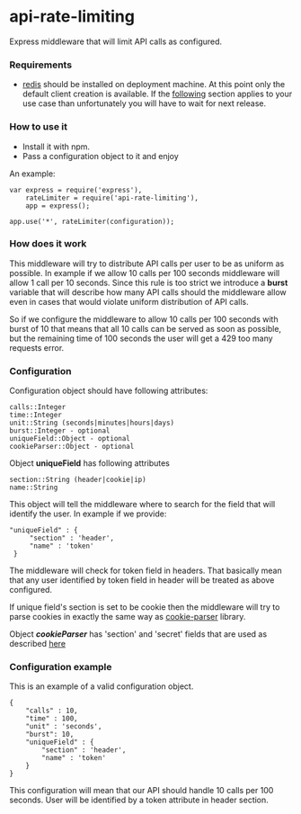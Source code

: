 # api-rate-limiting

Express middleware that will limit API calls as configured. 

### Requirements 

- [redis](https://redis.io/) should be installed on deployment machine. At this point only the default client creation is available. If the [following](https://github.com/NodeRedis/node_redis#rediscreateclient) section applies to your use case than unfortunately you will have to wait for next release. 

### How to use it

- Install it with npm. 
- Pass a configuration object to it and enjoy


An example: 

    var express = require('express'),
        rateLimiter = require('api-rate-limiting'),
        app = express();
        
    app.use('*', rateLimiter(configuration));


### How does it work

This middleware will try to distribute API calls per user to be as uniform as possible. In example if we allow 10 calls per 100 seconds middleware will allow 1 call per 10 seconds. Since this rule is too strict we introduce a **burst** variable that will describe how many API calls should the middleware allow even in cases that would violate uniform distribution of API calls.
 
So if we configure the middleware to allow 10 calls per 100 seconds with burst of 10 that means that all 10 calls can be served as soon as possible, but the remaining time of 100 seconds the user will get a 429 too many requests error. 

### Configuration

Configuration object should have following attributes:

    calls::Integer
    time::Integer
    unit::String (seconds|minutes|hours|days)
    burst::Integer - optional
    uniqueField::Object - optional
    cookieParser::Object - optional
    
 Object **uniqueField** has following attributes
 
    section::String (header|cookie|ip)
    name::String
    
 This object will tell the middleware where to search for the field that will identify the user. In example if we provide:
 
    "uniqueField" : {
         "section" : 'header',
         "name" : 'token'
     }
 
 The middleware will check for token field in headers. That basically mean that any user identified by token field in header will be treated as above configured. 
 
 If unique field's section is set to be cookie then the middleware will try to parse cookies in exactly the same way as [cookie-parser](https://github.com/expressjs/cookie-parser) library. 
 
Object ***cookieParser*** has 'section' and 'secret' fields that are used as described [here](https://github.com/expressjs/cookie-parser#cookieparsersecret-options)

### Configuration example

This is an example of a valid configuration object. 

    {
        "calls" : 10,
        "time" : 100, 
        "unit" : 'seconds', 
        "burst": 10, 
        "uniqueField" : { 
            "section" : 'header',
            "name" : 'token'
        }
    }
    
This configuration will mean that our API should handle 10 calls per 100 seconds. User will be identified by a token attribute in header section. 